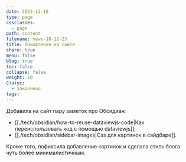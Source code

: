 ```yaml
---
date: 2023-12-18
type: page
cssclasses:
  - page
path: content
filename: news-18-12-23
title: Обновления на сайте
share: true
menu: false
blog: true
toc: false
collapse: false
weight: 10
Статус:
  - закончено
tags: 
---
```



Добавила на сайт пару заметок про Обсидиан:
- [[./tech/obsidian/how-to-reuse-dataviewjs-code|Как переиспользовать код с помощью dataviewjs]];
- [[./tech/obsidian/sidebar-images|Css для картинок в сайдбаре]].

Кроме того, пофиксила добавление картинок и сделала стиль блога чуть более минималистичным.